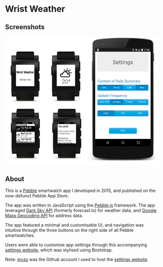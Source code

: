 # Wrist Weather

## Screenshots

<img src="images/wrist_weather_screenshots.png" width=600/>

## About

This is a [Pebble](https://en.wikipedia.org/wiki/Pebble_(watch)) smartwatch app I developed in 2015, and published on the now-defunct Pebble App Store.

The app was written in JavaScript using the [Pebble.js](https://pebble.github.io/pebblejs/) framework. The app leveraged [Dark Sky API](https://darksky.net/dev) (formerly forecast.io) for weather data, and [Google Maps Geocoding API](https://developers.google.com/maps/documentation/geocoding/start) for address data.

The app featured a minimal and customisable UI, and navigation was intuitive through the three buttons on the right side of all Pebble smartwatches.

Users were able to customise app settings through this accompanying [settings website](https://myzo.github.io/wrist-weather-settings), which was stylised using Bootstrap.

Note: [myzo](https://github.com/myzo) was the Github account I used to host the [settings website](https://github.com/myzo/wrist-weather-settings).
